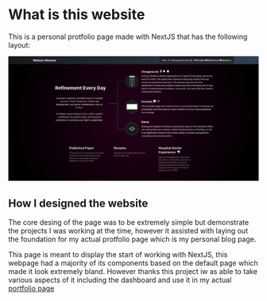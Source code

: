 

# What is this website
This is a personal protfolio page made with NextJS that has the following layout:

![Hopper-Portfolio](image-1.png)

## How I designed the website
The core desing of the page was to be extremely simple but demonstrate the projects I was working at the time, however it assisted with laying out the foundation for my actual protfolio page which is my personal blog page.

This page is meant to display the start of working with NextJS, this webpage had a majority of its components based on the default page which made it look extremely bland. However thanks this project iw as able to take various aspects of it including the dashboard and use it in my actual [portfolio page](https://github.com/DebuggingaHopper/lakebyte)



